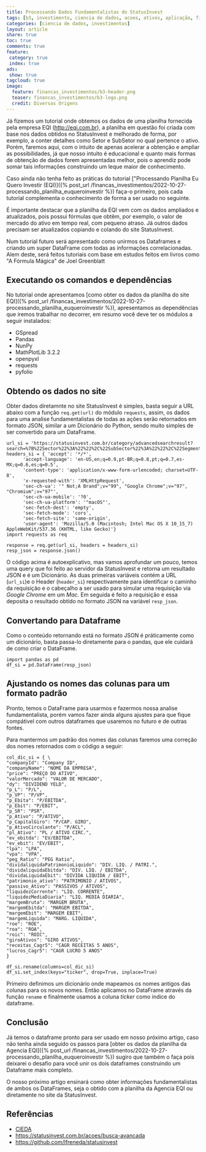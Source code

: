 ```yaml
---
title: Processando Dados Fundamentalistas do StatusInvest
tags: [b3, investimento, ciencia de dados, acoes, ativos, aplicação, financeiro, status invest, analise fundamentalista, analise]
categories: [ciencia de dados, investimentos]
layout: article
share: true
toc: true
comments: true
feature:
 category: true
 index: true
ads: 
 show: true
tagcloud: true
image:
  feature: financas_investimentos/b3-header.png
  teaser: financas_investimentos/b3-logo.png
  credit: Diversas Origens
---
```


Já fizemos um tutorial onde obtemos os dados de uma planilha fornecida pela empresa EQI (http://eqi.com.br), a planilha em questão foi criada com base nos dados obtidos no StatusInvest e melhorado de forma, por exemplo, a conter detalhes como Setor e SubSetor no qual pertence o ativo. Porém, faremos aqui, com o intuito de apenas acelerar a obtenção e ampliar as possibilidades, já que nosso intuito é educacional e quanto mais formas de obtenção de dados forem apresentadas melhor, pois o aprendiz pode somar tais informações construindo um leque maior de conhecimento. 

<!--more-->

Caso ainda não tenha feito as práticas do tutorial ["Processando Planilha Eu Quero Investir (EQI)]({% post_url /financas_investimentos/2022-10-27-processando_planilha_euqueroinvestir %}) faça-o primeiro, pois cada tutorial complementa o conhecimento de forma a ser usado no seguinte.

É importante destacar que a planilha da EQI vem com os dados ampliados e atualizados, pois possui fórmulas que obtêm, por exemplo, o valor de mercado do ativo em tempo real, com pequeno atraso. Já outros dados precisam ser atualizados copiando e colando do site StatusInvest. 

Num tutorial futuro será apresentado como unirmos os Dataframes e criando um super DataFrame com todas as informações correlacionadas. Alem deste, será feitos tutoriais com base em estudos feitos em livros como "A Fórmula Mágica" de Joel Greenblatt

## Executando os comandos e dependências

No tutorial onde apresentamos [como obter os dados da planilha do site EQI]({% post_url /financas_investimentos/2022-10-27-processando_planilha_euqueroinvestir %}), apresentamos as dependências que iremos trabalhar no decorrer, em resumo você deve ter os módulos a seguir instalados:

* GSpread
* Pandas
* NunPy
* MathPlotLib 3.2.2
* openpyxl
* requests
* pyfolio

## Obtendo os dados no site

Obter dados diretamnte no site StatusInvest é simples, basta seguir a URL abaixo com a função `req.get(url)` do módulo `requests`, assim, os dados para uma analise fundamentalistas de todas as ações serão retornados em formato JSON, similar a um Dicionário do Python, sendo muito simples de ser convertido para um DataFrame.

```
url_si = 'https://statusinvest.com.br/category/advancedsearchresult?search=%7B%22Sector%22%3A%22%22%2C%22SubSector%22%3A%22%22%2C%22Segment%22%3A%22%22%2C%22my_range%22%3A%220%3B25%22%2C%22dy%22%3A%7B%22Item1%22%3Anull%2C%22Item2%22%3Anull%7D%2C%22p_L%22%3A%7B%22Item1%22%3Anull%2C%22Item2%22%3Anull%7D%2C%22p_VP%22%3A%7B%22Item1%22%3Anull%2C%22Item2%22%3Anull%7D%2C%22p_Ativo%22%3A%7B%22Item1%22%3Anull%2C%22Item2%22%3Anull%7D%2C%22margemBruta%22%3A%7B%22Item1%22%3Anull%2C%22Item2%22%3Anull%7D%2C%22margemEbit%22%3A%7B%22Item1%22%3Anull%2C%22Item2%22%3Anull%7D%2C%22margemLiquida%22%3A%7B%22Item1%22%3Anull%2C%22Item2%22%3Anull%7D%2C%22p_Ebit%22%3A%7B%22Item1%22%3Anull%2C%22Item2%22%3Anull%7D%2C%22eV_Ebit%22%3A%7B%22Item1%22%3Anull%2C%22Item2%22%3Anull%7D%2C%22dividaLiquidaEbit%22%3A%7B%22Item1%22%3Anull%2C%22Item2%22%3Anull%7D%2C%22dividaliquidaPatrimonioLiquido%22%3A%7B%22Item1%22%3Anull%2C%22Item2%22%3Anull%7D%2C%22p_SR%22%3A%7B%22Item1%22%3Anull%2C%22Item2%22%3Anull%7D%2C%22p_CapitalGiro%22%3A%7B%22Item1%22%3Anull%2C%22Item2%22%3Anull%7D%2C%22p_AtivoCirculante%22%3A%7B%22Item1%22%3Anull%2C%22Item2%22%3Anull%7D%2C%22roe%22%3A%7B%22Item1%22%3Anull%2C%22Item2%22%3Anull%7D%2C%22roic%22%3A%7B%22Item1%22%3Anull%2C%22Item2%22%3Anull%7D%2C%22roa%22%3A%7B%22Item1%22%3Anull%2C%22Item2%22%3Anull%7D%2C%22liquidezCorrente%22%3A%7B%22Item1%22%3Anull%2C%22Item2%22%3Anull%7D%2C%22pl_Ativo%22%3A%7B%22Item1%22%3Anull%2C%22Item2%22%3Anull%7D%2C%22passivo_Ativo%22%3A%7B%22Item1%22%3Anull%2C%22Item2%22%3Anull%7D%2C%22giroAtivos%22%3A%7B%22Item1%22%3Anull%2C%22Item2%22%3Anull%7D%2C%22receitas_Cagr5%22%3A%7B%22Item1%22%3Anull%2C%22Item2%22%3Anull%7D%2C%22lucros_Cagr5%22%3A%7B%22Item1%22%3Anull%2C%22Item2%22%3Anull%7D%2C%22liquidezMediaDiaria%22%3A%7B%22Item1%22%3Anull%2C%22Item2%22%3Anull%7D%7D&CategoryType=1'
headers_si = { 'accept': '*/*',
      'accept-language': 'en-US,en;q=0.9,pt-BR;q=0.8,pt;q=0.7,es-MX;q=0.6,es;q=0.5',
      'content-type': 'application/x-www-form-urlencoded; charset=UTF-8',
      'x-requested-with': 'XMLHttpRequest',
      'sec-ch-ua': '" Not;A Brand";v="99", "Google Chrome";v="97", "Chromium";v="97"',
      'sec-ch-ua-mobile': '?0',
      'sec-ch-ua-platform': '"macOS"',
      'sec-fetch-dest': 'empty',
      'sec-fetch-mode': 'cors',
      'sec-fetch-site': 'same-origin',
      'user-agent': 'Mozilla/5.0 (Macintosh; Intel Mac OS X 10_15_7) AppleWebKit/537.36 (KHTML, like Gecko)'}
import requests as req 

response = req.get(url_si, headers = headers_si)
resp_json = response.json()
```

O código acima é autoexplicativo, mas vamos aprofundar um pouco, temos uma query que foi feito ao servidor da StatusInvest e retorna um resultado JSON e é um Dicionário. As duas primeiras variáveis contém a URL (`url_si`)e o Header (`header_si`) respectivamente para identificar o caminho da requisição e o cabeçalho a ser usado para simular uma requisição via _Google Chrome_ em um _Mac_. Em seguida é feito a requisição e essa deposita o resultado obtido no formato JSON na variável `resp_json`.

## Convertando para Dataframe

Como o conteúdo retornando está no formato JSON é práticamente como um dicionário, basta passa-lo diretamente para o pandas, que ele cuidará de como criar o DataFrame.

```
import pandas as pd
df_si = pd.DataFrame(resp_json)
```

## Ajustando os nomes das colunas para um formato padrão

Pronto, temos o DataFrame para usarmos e fazermos nossa analise fundamentalista, porém vamos fazer ainda alguns ajustes para que fique compátivel com outros dataframes que usaremos no futuro e de outras fontes.

Para mantermos um padrão dos nomes das colunas faremos uma correção dos nomes retornados com o código a seguir:

```
col_dic_si = { \
"companyId": "Company ID",
"companyName": "NOME DA EMPRESA",
"price": "PREÇO DO ATIVO",
"valorMercado": "VALOR DE MERCADO",
"dy": "DIVIDEND YELD",
"p_L": "P/L",
"p_VP": "P/VP",
"p_Ebita": "P/EBITDA",
"p_Ebit": "P/EBIT",
"p_SR": "PSR",
"p_Ativo": "P/ATIVO",
"p_CapitalGiro": "P/CAP. GIRO",
"p_AtivoCirculante": "P/ACL",
"pl_Ativo": "PL / ATIVO CIRC.",
"ev_ebitda": "EV/EBITDA",
"ev_ebit": "EV/EBIT",
"lpa": "LPA",
"vpa": "VPA",
"peg_Ratio": "PEG Ratio",
"dividaliquidaPatrimonioLiquido": "DIV. LIQ. / PATRI.",
"dividaliquidaEbitda": "DIV. LIQ. / EBITDA",
"dividaLiquidaEbit": "DIVIDA LIQUIDA / EBIT",
"patrimonio_ativo": "PATRIMONIO / ATIVOS",
"passivo_Ativo": "PASSIVOS / ATIVOS",
"liquidezCorrente": "LIQ. CORRENTE",
"liquidezMediaDiaria": "LIQ. MEDIA DIARIA",
"margemBruta": "MARGEM BRUTA",
"margemEbitda": "MARGEM EBITDA",
"margemEbit": "MARGEM EBIT",
"margemLiquida": "MARG. LIQUIDA",
"roe": "ROE",
"roa": "ROA",
"roic": "ROIC",
"giroAtivos": "GIRO ATIVOS",
"receitas_Cagr5": "CAGR RECEITAS 5 ANOS",
"lucros_Cagr5": "CAGR LUCRO 5 ANOS" 
}

df_si.rename(columns=col_dic_si)
df_si.set_index(keys="ticker", drop=True, inplace=True)
```
Primeiro definimos um dicionário onde mapeamos os nomes antigos das colunas para os novos nomes. Então aplicamos no DataFrame através da função `rename` e finalmente usamos a coluna *ticker* como indice do dataframe.

## Conclusão

Já temos o dataframe pronto para ser usado em nosso próximo artigo, caso não tenha ainda seguido os passos para [obter os dados da planilha da Agencia EQI]({% post_url /financas_investimentos/2022-10-27-processando_planilha_euqueroinvestir %}) sugiro que também o faça pois deixarei o desafio para você unir os dois dataframes construindo um Dataframe mais completo.

O nosso próximo artigo ensinará como obter informações fundamentalistas de ambos os DataFrames, seja o obtido com a planilha da Agencia EQI ou diretamente no site da StatusInvest.

## Referências

* [CIEDA](http://www.cieda.com.br)
* https://statusinvest.com.br/acoes/busca-avancada
* https://github.com/lfreneda/statusinvest

